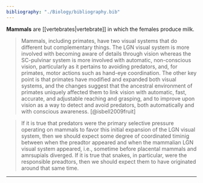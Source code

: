 ```yaml
---
bibliography: "./Biology/bibliography.bib"
---
```


**Mammals** are [[vertebrates|vertebrate]] in which the females produce milk.

> Mammals, including primates, have two visual systems that do different but complementary things. The LGN visual system is more involved with becoming aware of details through vision whereas the SC-pulvinar system is more involved with automatic, non-conscious vision, particularly as it pertains to avoiding predators, and, for primates, motor actions such as hand-eye coordination. The other key point is that primates have modified and expanded both visual systems, and the changes suggest that the ancestral environment of primates uniquely affected them to link vision with automatic, fast, accurate, and adjustable reaching and grasping, and to improve upon vision as a way to detect and avoid predators, both automatically and with conscious awareness. [@isbell2009fruit]

> If it is true that predators were the primary selective pressure operating on mammals to favor this initial expansion of the LGN visual system, then we should expect some degree of coordinated timinig between when the preadtor appeared and when the mammalian LGN visual system appeared, i.e., sometime before placental mammals and amrsupials diverged. If it is true that snakes, in particular, were the responsible preadtors, then we should expect them to have originated around that same time. 

---